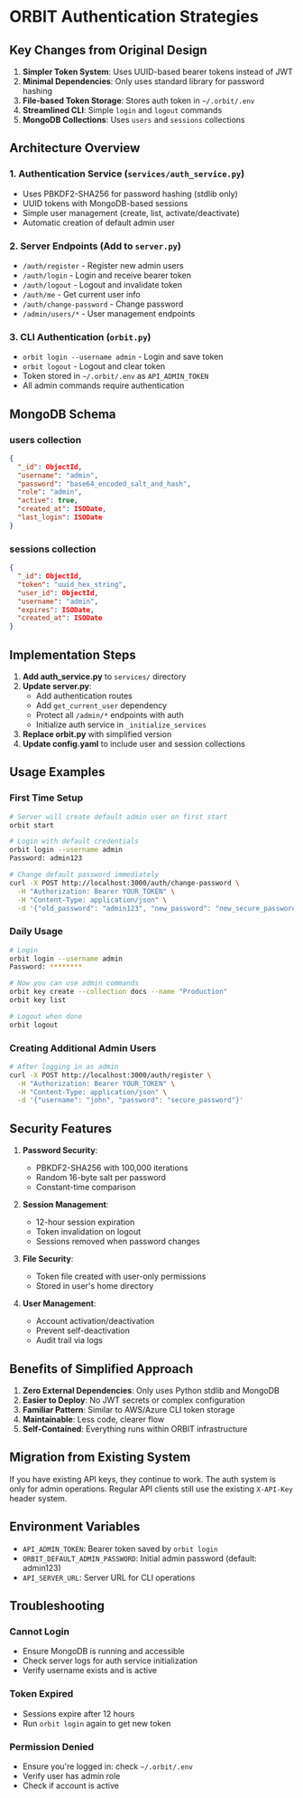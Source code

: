 # ORBIT Authentication Strategies

## Key Changes from Original Design

1. **Simpler Token System**: Uses UUID-based bearer tokens instead of JWT
2. **Minimal Dependencies**: Only uses standard library for password hashing
3. **File-based Token Storage**: Stores auth token in `~/.orbit/.env`
4. **Streamlined CLI**: Simple `login` and `logout` commands
5. **MongoDB Collections**: Uses `users` and `sessions` collections

## Architecture Overview

### 1. Authentication Service (`services/auth_service.py`)
- Uses PBKDF2-SHA256 for password hashing (stdlib only)
- UUID tokens with MongoDB-based sessions
- Simple user management (create, list, activate/deactivate)
- Automatic creation of default admin user

### 2. Server Endpoints (Add to `server.py`)
- `/auth/register` - Register new admin users
- `/auth/login` - Login and receive bearer token
- `/auth/logout` - Logout and invalidate token
- `/auth/me` - Get current user info
- `/auth/change-password` - Change password
- `/admin/users/*` - User management endpoints

### 3. CLI Authentication (`orbit.py`)
- `orbit login --username admin` - Login and save token
- `orbit logout` - Logout and clear token
- Token stored in `~/.orbit/.env` as `API_ADMIN_TOKEN`
- All admin commands require authentication

## MongoDB Schema

### users collection
```json
{
  "_id": ObjectId,
  "username": "admin",
  "password": "base64_encoded_salt_and_hash",
  "role": "admin",
  "active": true,
  "created_at": ISODate,
  "last_login": ISODate
}
```

### sessions collection
```json
{
  "_id": ObjectId,
  "token": "uuid_hex_string",
  "user_id": ObjectId,
  "username": "admin",
  "expires": ISODate,
  "created_at": ISODate
}
```

## Implementation Steps

1. **Add auth_service.py** to `services/` directory
2. **Update server.py**:
   - Add authentication routes
   - Add `get_current_user` dependency
   - Protect all `/admin/*` endpoints with auth
   - Initialize auth service in `_initialize_services`
3. **Replace orbit.py** with simplified version
4. **Update config.yaml** to include user and session collections

## Usage Examples

### First Time Setup
```bash
# Server will create default admin user on first start
orbit start

# Login with default credentials
orbit login --username admin
Password: admin123

# Change default password immediately
curl -X POST http://localhost:3000/auth/change-password \
  -H "Authorization: Bearer YOUR_TOKEN" \
  -H "Content-Type: application/json" \
  -d '{"old_password": "admin123", "new_password": "new_secure_password"}'
```

### Daily Usage
```bash
# Login
orbit login --username admin
Password: ********

# Now you can use admin commands
orbit key create --collection docs --name "Production"
orbit key list

# Logout when done
orbit logout
```

### Creating Additional Admin Users
```bash
# After logging in as admin
curl -X POST http://localhost:3000/auth/register \
  -H "Authorization: Bearer YOUR_TOKEN" \
  -H "Content-Type: application/json" \
  -d '{"username": "john", "password": "secure_password"}'
```

## Security Features

1. **Password Security**:
   - PBKDF2-SHA256 with 100,000 iterations
   - Random 16-byte salt per password
   - Constant-time comparison

2. **Session Management**:
   - 12-hour session expiration
   - Token invalidation on logout
   - Sessions removed when password changes

3. **File Security**:
   - Token file created with user-only permissions
   - Stored in user's home directory

4. **User Management**:
   - Account activation/deactivation
   - Prevent self-deactivation
   - Audit trail via logs

## Benefits of Simplified Approach

1. **Zero External Dependencies**: Only uses Python stdlib and MongoDB
2. **Easier to Deploy**: No JWT secrets or complex configuration
3. **Familiar Pattern**: Similar to AWS/Azure CLI token storage
4. **Maintainable**: Less code, clearer flow
5. **Self-Contained**: Everything runs within ORBIT infrastructure

## Migration from Existing System

If you have existing API keys, they continue to work. The auth system is only for admin operations. Regular API clients still use the existing `X-API-Key` header system.

## Environment Variables

- `API_ADMIN_TOKEN`: Bearer token saved by `orbit login`
- `ORBIT_DEFAULT_ADMIN_PASSWORD`: Initial admin password (default: admin123)
- `API_SERVER_URL`: Server URL for CLI operations

## Troubleshooting

### Cannot Login
- Ensure MongoDB is running and accessible
- Check server logs for auth service initialization
- Verify username exists and is active

### Token Expired
- Sessions expire after 12 hours
- Run `orbit login` again to get new token

### Permission Denied
- Ensure you're logged in: check `~/.orbit/.env`
- Verify user has admin role
- Check if account is active
